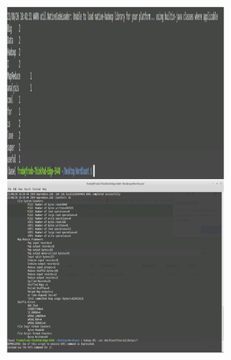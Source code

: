 <img src="./Screenshot from 2021-08-26 18-47-36.png" style="width:800px;height:400px;" />
<img src="./Screenshot from 2021-08-26 18-49-25.png" style="width:800px;height:400px;" />
